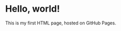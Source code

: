 <!DOCTYPE html>
<html lang="en">
  <head>
    <meta charset="UTF-8">
    <title>Welcome to My Website</title>
  </head>
  <body>
    <h1>Hello, world!</h1>
    <p>This is my first HTML page, hosted on GitHub Pages.</p>
  </body>
</html>
